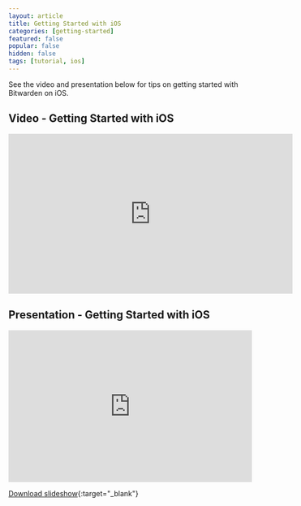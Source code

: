 ```yaml
---
layout: article
title: Getting Started with iOS
categories: [getting-started]
featured: false
popular: false
hidden: false
tags: [tutorial, ios]
---
```


See the video and presentation below for tips on getting started with Bitwarden on iOS.

## Video - Getting Started with iOS

<iframe width="560" height="315" src="https://www.youtube.com/embed/LrhMmNTmOno" frameborder="0" allow="accelerometer; autoplay; encrypted-media; gyroscope; picture-in-picture" allowfullscreen></iframe>

## Presentation - Getting Started with iOS

<iframe src="https://docs.google.com/presentation/d/1ODMT96657H61qhYm1y-Evz2gzStM8zGx_ewKRtTX7u8/embed?start=false&loop=false&delayms=3000" frameborder="0" width="480" height="299" allowfullscreen="true" mozallowfullscreen="true" webkitallowfullscreen="true"></iframe>

[Download slideshow](https://docs.google.com/presentation/d/1ODMT96657H61qhYm1y-Evz2gzStM8zGx_ewKRtTX7u8){:target="_blank"}

